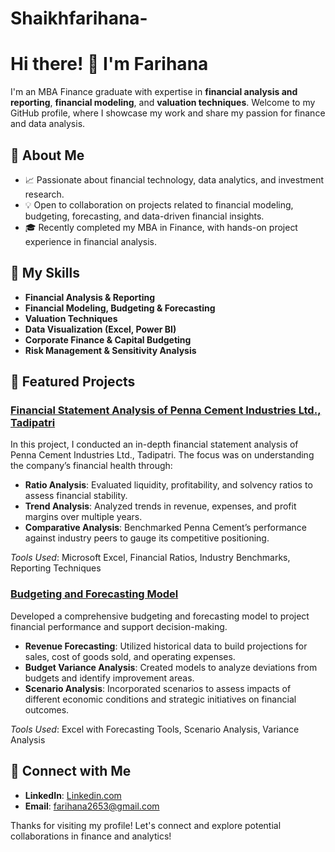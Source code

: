 # Shaikhfarihana-
# Hi there! 👋 I'm Farihana

I'm an MBA Finance graduate with expertise in **financial analysis and reporting**, **financial modeling**, and **valuation techniques**. Welcome to my GitHub profile, where I showcase my work and share my passion for finance and data analysis. 

## 🔹 About Me
- 📈 Passionate about financial technology, data analytics, and investment research.
- 💡 Open to collaboration on projects related to financial modeling, budgeting, forecasting, and data-driven financial insights.
- 🎓 Recently completed my MBA in Finance, with hands-on project experience in financial analysis.

## 🔹 My Skills
- **Financial Analysis & Reporting**
- **Financial Modeling, Budgeting & Forecasting**
- **Valuation Techniques**
- **Data Visualization (Excel, Power BI)**
- **Corporate Finance & Capital Budgeting**
- **Risk Management & Sensitivity Analysis**

## 🔹 Featured Projects

### [Financial Statement Analysis of Penna Cement Industries Ltd., Tadipatri](https://github.com/username/project-name-1)
In this project, I conducted an in-depth financial statement analysis of Penna Cement Industries Ltd., Tadipatri. The focus was on understanding the company’s financial health through:
- **Ratio Analysis**: Evaluated liquidity, profitability, and solvency ratios to assess financial stability.
- **Trend Analysis**: Analyzed trends in revenue, expenses, and profit margins over multiple years.
- **Comparative Analysis**: Benchmarked Penna Cement’s performance against industry peers to gauge its competitive positioning.
  
*Tools Used*: Microsoft Excel, Financial Ratios, Industry Benchmarks, Reporting Techniques

### [Budgeting and Forecasting Model](https://github.com/username/project-name-2)
Developed a comprehensive budgeting and forecasting model to project financial performance and support decision-making.
- **Revenue Forecasting**: Utilized historical data to build projections for sales, cost of goods sold, and operating expenses.
- **Budget Variance Analysis**: Created models to analyze deviations from budgets and identify improvement areas.
- **Scenario Analysis**: Incorporated scenarios to assess impacts of different economic conditions and strategic initiatives on financial outcomes.

*Tools Used*: Excel with Forecasting Tools, Scenario Analysis, Variance Analysis

## 🔹 Connect with Me
- **LinkedIn**: [Linkedin.com](https://www.linkedin.com/in/shaik-farihana-960168245)
- **Email**: [farihana2653@gmail.com](farihana2653@gmail.com)

Thanks for visiting my profile! Let's connect and explore potential collaborations in finance and analytics!


